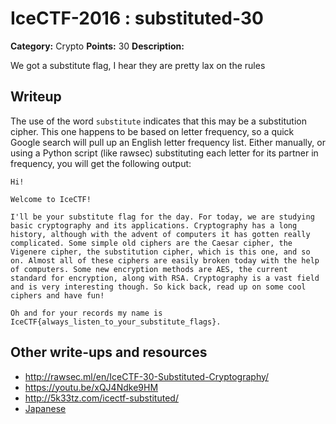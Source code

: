 # IceCTF-2016 : substituted-30

**Category:** Crypto
**Points:** 30
**Description:**

We got a substitute flag, I hear they are pretty lax on the rules

## Writeup

The use of the word `substitute` indicates that this may be a substitution cipher. This one happens to be based on letter frequency, so a quick Google search will pull up an English letter frequency list. Either manually, or using a Python script (like rawsec) substituting each letter for its partner in frequency, you will get the following output:

```
Hi!

Welcome to IceCTF!

I'll be your substitute flag for the day. For today, we are studying basic cryptography and its applications. Cryptography has a long history, although with the advent of computers it has gotten really complicated. Some simple old ciphers are the Caesar cipher, the Vigenere cipher, the substitution cipher, which is this one, and so on. Almost all of these ciphers are easily broken today with the help of computers. Some new encryption methods are AES, the current standard for encryption, along with RSA. Cryptography is a vast field and is very interesting though. So kick back, read up on some cool ciphers and have fun!

Oh and for your records my name is IceCTF{always_listen_to_your_substitute_flags}.
```

## Other write-ups and resources

* http://rawsec.ml/en/IceCTF-30-Substituted-Cryptography/
* https://youtu.be/xQJ4Ndke9HM
* http://5k33tz.com/icectf-substituted/
* [Japanese](https://ctftime.org/writeup/3807)
